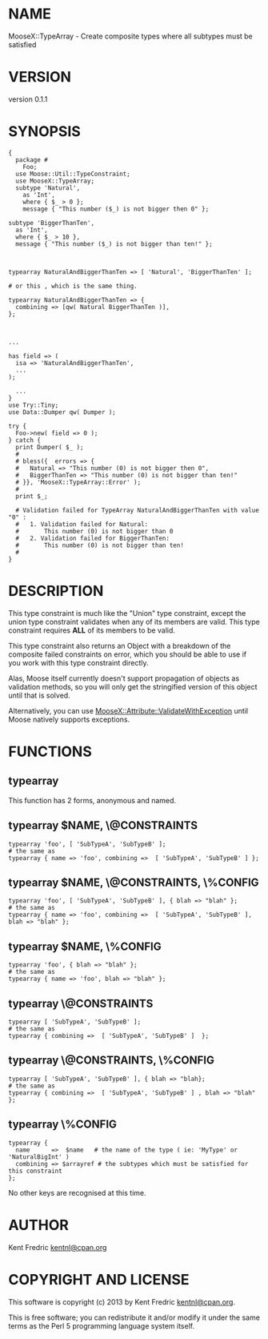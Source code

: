 # NAME

MooseX::TypeArray - Create composite types where all subtypes must be satisfied

# VERSION

version 0.1.1

# SYNOPSIS

    {
      package #
        Foo;
      use Moose::Util::TypeConstraint;
      use MooseX::TypeArray;
      subtype 'Natural',
        as 'Int',
        where { $_ > 0 };
        message { "This number ($_) is not bigger then 0" };

    subtype 'BiggerThanTen',
      as 'Int',
      where { $_ > 10 },
      message { "This number ($_) is not bigger than ten!" };



    typearray NaturalAndBiggerThanTen => [ 'Natural', 'BiggerThanTen' ];

    # or this , which is the same thing.

    typearray NaturalAndBiggerThanTen => {
      combining => [qw( Natural BiggerThanTen )],
    };



    ...

    has field => (
      isa => 'NaturalAndBiggerThanTen',
      ...
    );

      ...
    }
    use Try::Tiny;
    use Data::Dumper qw( Dumper );

    try {
      Foo->new( field => 0 );
    } catch {
      print Dumper( $_ );
      #
      # bless({  errors => {
      #   Natural => "This number (0) is not bigger then 0",
      #   BiggerThanTen => "This number (0) is not bigger than ten!"
      # }}, 'MooseX::TypeArray::Error' );
      #
      print $_;

      # Validation failed for TypeArray NaturalAndBiggerThanTen with value "0" :
      #   1. Validation failed for Natural:
      #       This number (0) is not bigger than 0
      #   2. Validation failed for BiggerThanTen:
      #       This number (0) is not bigger than ten!
      #
    }

# DESCRIPTION

This type constraint is much like the "Union" type constraint, except the union
type constraint validates when any of its members are valid. This type
constraint requires __ALL__ of its members to be valid.

This type constraint also returns an Object with a breakdown of the composite
failed constraints on error, which you should be able to use if you work with
this type constraint directly.

Alas, Moose itself currently doesn't support propagation of objects as
validation methods, so you will only get the stringified version of this object
until that is solved.

Alternatively, you can use [MooseX::Attribute::ValidateWithException](https://metacpan.org/pod/MooseX::Attribute::ValidateWithException) until
Moose natively supports exceptions.

# FUNCTIONS

## typearray

This function has 2 forms, anonymous and named.

## typearray $NAME, \\@CONSTRAINTS

    typearray 'foo', [ 'SubTypeA', 'SubTypeB' ];
    # the same as
    typearray { name => 'foo', combining =>  [ 'SubTypeA', 'SubTypeB' ] };

## typearray $NAME, \\@CONSTRAINTS, \\%CONFIG

    typearray 'foo', [ 'SubTypeA', 'SubTypeB' ], { blah => "blah" };
    # the same as
    typearray { name => 'foo', combining =>  [ 'SubTypeA', 'SubTypeB' ], blah => "blah" };

## typearray $NAME, \\%CONFIG

    typearray 'foo', { blah => "blah" };
    # the same as
    typearray { name => 'foo', blah => "blah" };

## typearray \\@CONSTRAINTS

    typearray [ 'SubTypeA', 'SubTypeB' ];
    # the same as
    typearray { combining =>  [ 'SubTypeA', 'SubTypeB' ]  };

## typearray \\@CONSTRAINTS, \\%CONFIG

    typearray [ 'SubTypeA', 'SubTypeB' ], { blah => "blah};
    # the same as
    typearray { combining =>  [ 'SubTypeA', 'SubTypeB' ] , blah => "blah" };

## typearray \\%CONFIG

    typearray {
      name      =>  $name   # the name of the type ( ie: 'MyType' or 'NaturalBigInt' )
      combining => $arrayref # the subtypes which must be satisfied for this constraint
    };

No other keys are recognised at this time.

# AUTHOR

Kent Fredric <kentnl@cpan.org>

# COPYRIGHT AND LICENSE

This software is copyright (c) 2013 by Kent Fredric <kentnl@cpan.org>.

This is free software; you can redistribute it and/or modify it under
the same terms as the Perl 5 programming language system itself.
